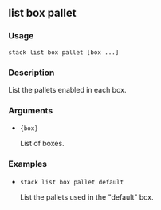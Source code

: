 ## list box pallet

### Usage

`stack list box pallet [box ...]`

### Description

List the pallets enabled in each box.

### Arguments

* `{box}`

   List of boxes.


### Examples

* `stack list box pallet default`

   List the pallets used in the "default" box.



